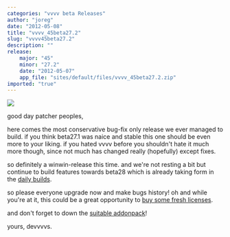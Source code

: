 ```yaml
---
categories: "vvvv beta Releases"
author: "joreg"
date: "2012-05-08"
title: "vvvv_45beta27.2"
slug: "vvvv45beta27.2"
description: ""
release: 
    major: "45"
    minor: "27.2"
    date: "2012-05-07"
    app_file: "sites/default/files/vvvv_45beta27.2.zip"
imported: "true"
---
```



![](anonvmous.png)

good day patcher peoples,

here comes the most conservative bug-fix only release we ever managed to build. if you think beta27.1 was naice and stable this one should be even more to your liking. if you hated vvvv before you shouldn't hate it much more though, since not much has changed really (hopefully) except fixes. 

so definitely a winwin-release this time. and we're not resting a bit but continue to build features towards beta28 which is already taking form in the [daily builds](https://vvvv.org/downloads/previews).

so please everyone upgrade now and make bugs history!
oh and while you're at it, this could be a great opportunity to [buy some fresh licenses](https://store.vvvv.org/).

and don't forget to down the [suitable addonpack](/blog/2012/addons45beta27.201)!

yours,
devvvvs.

